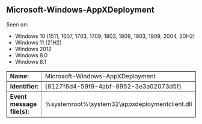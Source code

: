 ## Microsoft-Windows-AppXDeployment

Seen on:
* Windows 10 (1511, 1607, 1703, 1709, 1803, 1809, 1903, 1909, 2004, 20H2)
* Windows 11 (21H2)
* Windows 2012
* Windows 8.0
* Windows 8.1

<table border="1" class="docutils">
  <tbody>
    <tr>
      <td><b>Name:</b></td>
      <td>Microsoft-Windows-AppXDeployment</td>
    </tr>
    <tr>
      <td><b>Identifier:</b></td>
      <td>{8127f6d4-59f9-4abf-8952-3e3a02073d5f}</td>
    </tr>
    <tr>
      <td><b>Event message file(s):</b></td>
      <td>%systemroot%\system32\appxdeploymentclient.dll</td>
    </tr>
  </tbody>
</table>

&nbsp;

